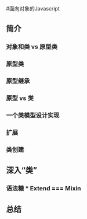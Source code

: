 #面向对象的Javascript

## 简介
### 对象和类 vs 原型类
### 原型类
### 原型继承
### 原型 vs 类
### 一个类模型设计实现
### 扩展
### 类创建

## 深入“类”
### 语法糖 * Extend === Mixin
## 总结
